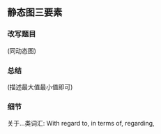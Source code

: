 ## 静态图三要素

### 改写题目
(同动态图)

### 总结
(描述最大值最小值即可)

### 细节

关于...类词汇: With regard to, in terms of, regarding, 
